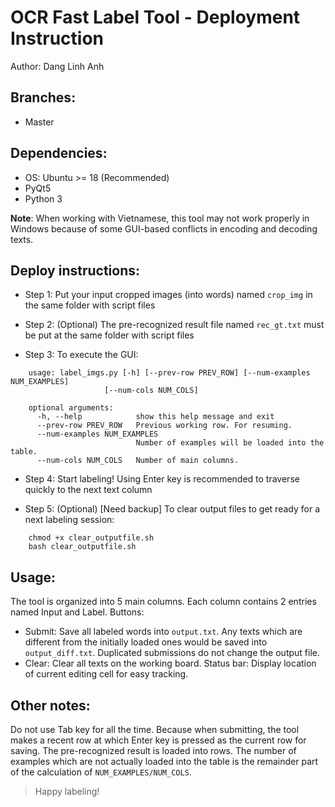 # OCR Fast Label Tool - Deployment Instruction

Author: Dang Linh Anh

## Branches:

- Master
## Dependencies:

- OS: Ubuntu >= 18 (Recommended)
- PyQt5
- Python 3

<b>Note</b>: When working with Vietnamese, this tool may not work properly in Windows because of some GUI-based conflicts in encoding and decoding texts. 

## Deploy instructions: 

- Step 1: Put your input cropped images (into words) named `crop_img` in the same folder with script files

- Step 2: (Optional) The pre-recognized result file named `rec_gt.txt` must be put at the same folder with script files

- Step 3: To execute the GUI:

```
    usage: label_imgs.py [-h] [--prev-row PREV_ROW] [--num-examples NUM_EXAMPLES]
                     [--num-cols NUM_COLS]

    optional arguments:
      -h, --help            show this help message and exit
      --prev-row PREV_ROW   Previous working row. For resuming.
      --num-examples NUM_EXAMPLES
                            Number of examples will be loaded into the table.
      --num-cols NUM_COLS   Number of main columns.
```    
 

- Step 4: Start labeling! Using Enter key is recommended to traverse quickly to the next text column

- Step 5: (Optional) [Need backup] To clear output files to get ready for a next labeling session:

```
    chmod +x clear_outputfile.sh
    bash clear_outputfile.sh
```    
 

## Usage:

The tool is organized into 5 main columns. Each column contains 2 entries named Input and Label.
Buttons: 
- Submit: Save all labeled words into `output.txt`. Any texts which are different from the initially loaded ones would be saved into `output_diff.txt`. Duplicated submissions do not change the output file.
- Clear: Clear all texts on the working board.
Status bar: Display location of current editing cell for easy tracking.

## Other notes:
Do not use Tab key for all the time. Because when submitting, the tool makes a recent row at which Enter key is pressed as the current row for saving.
The pre-recognized result is loaded into rows. The number of examples which are not actually loaded into the table is the remainder part of the calculation of `NUM_EXAMPLES/NUM_COLS`.
> Happy labeling!
